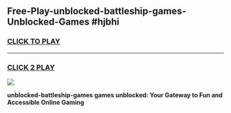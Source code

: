 
## Free-Play-unblocked-battleship-games-Unblocked-Games #hjbhi
<h3>
<a href="https://news.freeplayer.one?title=unblocked-battleship-games&ref=8M">CLICK TO PLAY</a></h3>
<hr>

<h3>
<a href="https://news.freeplayer.one?title=unblocked-battleship-games&ref=8M">CLICK 2 PLAY</a>
  
</h3>

<a href="https://news.freeplayer.one?title=unblocked-battleship-games&ref=8M"><img src="https://clearcache.store/games.png"></a>


**unblocked-battleship-games games unblocked: Your Gateway to Fun and Accessible Online Gaming**
